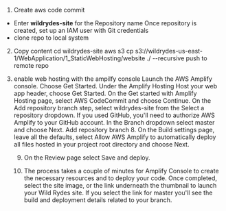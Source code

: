 1. Create aws code commit
- Enter **wildrydes-site** for the Repository name
Once repository is created, set up an IAM user with Git credentials
- clone repo to local system
2. Copy content
cd wildrydes-site
aws s3 cp s3://wildrydes-us-east-1/WebApplication/1_StaticWebHosting/website ./ --recursive
push to remote repo
3. enable web hosting with the ampilfy console
Launch the AWS Amplify console. 
Choose Get Started. 
Under the Amplify Hosting Host your web app header, choose Get Started. 
On the Get started with Amplify Hosting page, select AWS CodeCommit and choose Continue.
On the Add repository branch step, select wildrydes-site from the Select a repository dropdown.
If you used GitHub, you'll need to authorize AWS Amplify to your GitHub account.
In the Branch dropdown select master and choose Next. 
Add repository branch
    8. On the Build settings page, leave all the defaults, select Allow AWS Amplify to automatically deploy all files hosted in your project root directory and choose Next.

    9. On the Review page select Save and deploy.

    10. The process takes a couple of minutes for Amplify Console to create the necessary resources and to deploy your code.
Once completed, select the site image, or the link underneath the thumbnail to launch your Wild Rydes site. If you select the link for master you'll see the build and deployment details related to your branch. 
